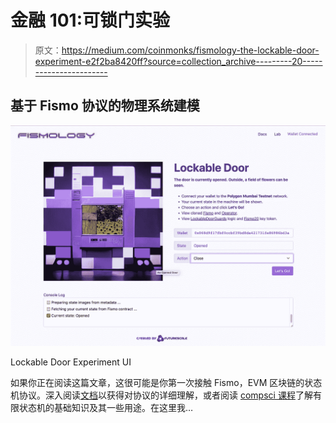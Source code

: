 # 金融 101:可锁门实验

> 原文：<https://medium.com/coinmonks/fismology-the-lockable-door-experiment-e2f2ba8420ff?source=collection_archive---------20----------------------->

## 基于 Fismo 协议的物理系统建模

![](img/1153852963100163e058b008a2534df5.png)

Lockable Door Experiment UI

如果你正在阅读这篇文章，这很可能是你第一次接触 Fismo，EVM 区块链的状态机协议。深入阅读[文档](https://docs.fismo.xyz)以获得对协议的详细理解，或者阅读 [compsci 课程](https://ocw.mit.edu/courses/6-01sc-introduction-to-electrical-engineering-and-computer-science-i-spring-2011/pages/unit-1-software-engineering/state-machines/)了解有限状态机的基础知识及其一些用途。在这里我…